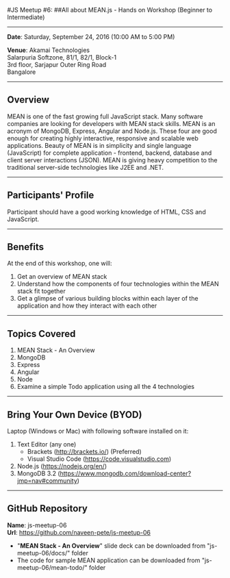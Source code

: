 #JS Meetup #6:
##All about MEAN.js - Hands on Workshop (Beginner to Intermediate)

------------------------------------------------
**Date**: Saturday, September 24, 2016 (10:00 AM to 5:00 PM)

**Venue**: Akamai Technologies  
       Salarpuria Softzone, 81/1, 82/1, Block-1  
	   3rd floor, Sarjapur Outer Ring Road  
	   Bangalore

---------------------------------------------------------------------
Overview
--------
MEAN is one of the fast growing full JavaScript stack. Many software companies are looking for developers with MEAN stack skills. MEAN is an acronym of MongoDB, Express, Angular and Node.js. These four are good enough for creating highly interactive, responsive and scalable web applications. Beauty of MEAN is in simplicity and single language (JavaScript) for complete application - frontend, backend, database and client server interactions (JSON). MEAN is giving heavy competition to the traditional server-side technologies like J2EE and .NET.

---------------------------------------------------------------------
Participants' Profile
---------------------
Participant should have a good working knowledge of HTML, CSS and JavaScript. 

---------------------------------------------------------------------
Benefits
--------
At the end of this workshop, one will:  
1. Get an overview of MEAN stack  
2. Understand how the components of four technologies within the MEAN stack fit together  
3. Get a glimpse of various building blocks within each layer of the application and how they interact with each other  

---------------------------------------------------------------------
Topics Covered
--------------
1. MEAN Stack - An Overview
2. MongoDB
3. Express
4. Angular
5. Node
6. Examine a simple Todo application using all the 4 technologies

---------------------------------------------------------------------
Bring Your Own Device (BYOD)
----------------------------
Laptop (Windows or Mac) with following software installed on it:  
1. Text Editor (any one)  
	* Brackets (http://brackets.io/) (Preferred)  
	* Visual Studio Code (https://code.visualstudio.com)  
2. Node.js (https://nodejs.org/en/)  
3. MongoDB 3.2 (https://www.mongodb.com/download-center?jmp=nav#community)  

---------------------------------------------------------------------
GitHub Repository
-----------------
**Name**: js-meetup-06  
**Url**: https://github.com/naveen-pete/js-meetup-06 

* "**MEAN Stack - An Overview**" slide deck can be downloaded from "js-meetup-06/docs/" folder 
* The code for sample MEAN application can be downloaded from "js-meetup-06/mean-todo/" folder 
